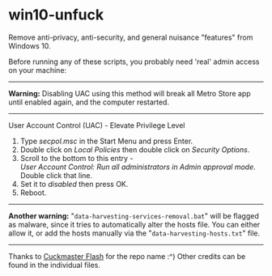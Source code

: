 # win10-unfuck
Remove anti-privacy, anti-security, and general nuisance "features" from Windows 10.

Before running any of these scripts, you probably need 'real' admin access on your machine:

------------------

**Warning:** Disabling UAC using this method will break all Metro Store app until enabled again, and the computer restarted.

------------------

User Account Control (UAC) - Elevate Privilege Level

1. Type *secpol.msc* in the Start Menu and press Enter.  
2. Double click on *Local Policies* then double click on *Security Options*.  
3. Scroll to the bottom to this entry -  
	*User Account Control: Run all administrators in Admin approval mode*.  
	Double click that line.  
4. Set it to *disabled* then press OK.  
5. Reboot.  

------------------

**Another warning:** "`data-harvesting-services-removal.bat`" will be flagged as malware, since it tries to automatically alter the hosts file. You can either allow it, or add the hosts manually via the "`data-harvesting-hosts.txt`" file.

-----------------

Thanks to [Cuckmaster Flash](https://twitter.com/cobaltcuck) for the repo name :^)
Other credits can be found in the individual files.
